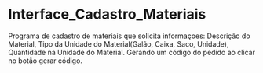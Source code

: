 # Interface_Cadastro_Materiais
Programa de cadastro de materiais que solicita informaçoes: Descrição do Material, Tipo da Unidade do Material(Galão, Caixa, Saco, Unidade), Quantidade na Unidade do Material. Gerando um código do pedido ao clicar no botão gerar código.
